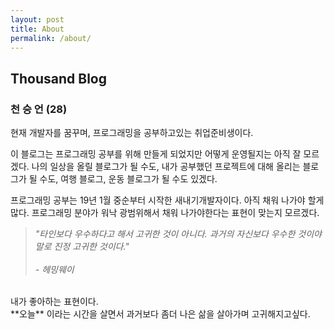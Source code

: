 ```yaml
---
layout: post
title: About
permalink: /about/
---
```


## Thousand Blog
### 천 승 언 (28)


현재 개발자를 꿈꾸며, 프로그래밍을 공부하고있는 취업준비생이다.


이 블로그는 프로그래밍 공부를 위해 만들게 되었지만 어떻게 운영될지는 아직 잘 모르겠다.
나의 일상을 올릴 블로그가 될 수도, 내가 공부했던 프로젝트에 대해 올리는 블로그가 될 수도,
여행 블로그, 운동 블로그가 될 수도 있겠다.

프로그래밍 공부는 19년 1월 중순부터 시작한 새내기개발자이다. 아직 채워 나가야 할게 많다.
프로그래밍 분야가 워낙 광범위해서 채워 나가야한다는 표현이 맞는지 모르겠다.

>*"타인보다 우수하다고 해서 고귀한 것이 아니다. 과거의 자신보다 우수한 것이야 말로 진정 고귀한 것이다."<br><br>- 헤밍웨이*





<br>
내가 좋아하는 표현이다. <br>
**오늘** 이라는 시간을 살면서 과거보다 좀더 나은 삶을 살아가며 고귀해지고싶다.
